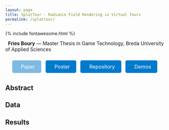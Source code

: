 ```yaml
---
layout: page
title: SplatTour - Radiance Field Rendering in Virtual Tours
permalink: /splattour/
---
```

{% include fontawesome.html %}

<p style="margin-top: 0; font-size: 1.1em;">
  <strong>Fries Boury</strong> — Master Thesis in Game Technology, Breda University of Applied Sciences
</p>

<div style="text-align: center; margin: 20px 0;">
  <a href="https://www.google.com" target="blank" class="button" style="pointer-events: none; opacity: 0.5;"><i class="fas fa-file-pdf"></i> Paper</a>
  <a href="https://www.researchgate.net/publication/392200164" target="blank" class="button"><i class="fas fa-image"></i> Poster</a>
  <a href="https://github.com/DAE-FriesB/Unity_SplatTour" target="blank" class="button"><i class="fab fa-github"></i> Repository</a>
  <a href="https://friesboury.com" target="blank" class="button"><i class="fas fa-play-circle"></i> Demos</a>
</div>

<style>
.button {
  display: inline-block;
  padding: 10px 20px;
  margin: 5px;
  font-size: 16px;
  text-decoration: none;
  color: white;
  background-color: #007acc;
  border-radius: 5px;
  transition: background-color 0.3s ease;
}
.button:visited {
  color: white;
}
.button:visited:hover {
  color: #111;
}
.button:hover {
  background-color: #005f99;
}
.button i {
  margin-right: 8px;
}

</style>

## **Abstract**

## **Data**

## **Results**
